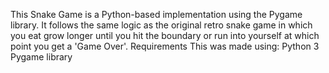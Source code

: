 This Snake Game is a Python-based implementation using the Pygame library. It follows the same logic as the original retro snake game in which you eat grow longer until you hit the boundary or run into yourself at which point you get a 'Game Over'.
Requirements
This was made using:
Python 3
Pygame library

